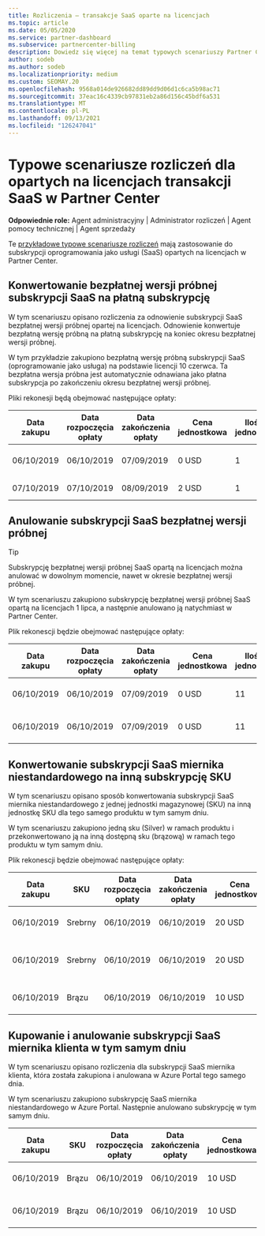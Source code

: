 ```yaml
---
title: Rozliczenia — transakcje SaaS oparte na licencjach
ms.topic: article
ms.date: 05/05/2020
ms.service: partner-dashboard
ms.subservice: partnercenter-billing
description: Dowiedz się więcej na temat typowych scenariuszy Partner Center w przypadku transakcji saaS (oprogramowanie jako usługa) opartych na licencjach.
author: sodeb
ms.author: sodeb
ms.localizationpriority: medium
ms.custom: SEOMAY.20
ms.openlocfilehash: 9568a014de926682dd89dd9d06d1c6ca5b98ac71
ms.sourcegitcommit: 37eac16c4339cb97831eb2a86d156c45bdf6a531
ms.translationtype: MT
ms.contentlocale: pl-PL
ms.lasthandoff: 09/13/2021
ms.locfileid: "126247041"
---
```

# <a name="common-billing-scenarios-for-license-based-saas-transactions-in-partner-center"></a>Typowe scenariusze rozliczeń dla opartych na licencjach transakcji SaaS w Partner Center

**Odpowiednie role:** Agent administracyjny | Administrator rozliczeń | Agent pomocy technicznej | Agent sprzedaży


Te [przykładowe typowe scenariusze rozliczeń](common-billing-scenarios.md) mają zastosowanie do subskrypcji oprogramowania jako usługi (SaaS) opartych na licencjach w Partner Center.

## <a name="convert-a-free-trial-saas-subscription-to-a-paid-subscription"></a>Konwertowanie bezpłatnej wersji próbnej subskrypcji SaaS na płatną subskrypcję

W tym scenariuszu opisano rozliczenia za odnowienie subskrypcji SaaS bezpłatnej wersji próbnej opartej na licencjach. Odnowienie konwertuje bezpłatną wersję próbną na płatną subskrypcję na koniec okresu bezpłatnej wersji próbnej.

W tym przykładzie zakupiono bezpłatną wersję próbną subskrypcji SaaS (oprogramowanie jako usługa) na podstawie licencji 10 czerwca. Ta bezpłatna wersja próbna jest automatycznie odnawiana jako płatna subskrypcja po zakończeniu okresu bezpłatnej wersji próbnej.

Pliki rekonesji będą obejmować następujące opłaty:

| Data zakupu | Data rozpoczęcia opłaty | Data zakończenia opłaty | Cena jednostkowa | Ilość jednostek | Suma | Typ opłaty | Opis subskrypcji |
| ------------- | ----------------- | --------------- | ---------- | ------------- | ------------ | ----------- | ----------------- |
| 06/10/2019 | 06/10/2019 | 07/09/2019 | 0 USD | 1 | 0 USD | Nowy | Bezpłatna wersja próbna |
| 07/10/2019 | 07/10/2019 | 08/09/2019 | 2 USD | 1 | 2 USD | Renew | Subskrypcja płatna |

## <a name="cancel-a-free-trial-saas-subscription"></a>Anulowanie subskrypcji SaaS bezpłatnej wersji próbnej

> [!TIP]
> Subskrypcję bezpłatnej wersji próbnej SaaS opartą na licencjach można anulować w dowolnym momencie, nawet w okresie bezpłatnej wersji próbnej.

W tym scenariuszu zakupiono subskrypcję bezpłatnej wersji próbnej SaaS opartą na licencjach 1 lipca, a następnie anulowano ją natychmiast w Partner Center.

Plik rekonescji będzie obejmować następujące opłaty:

| Data zakupu | Data rozpoczęcia opłaty | Data zakończenia opłaty | Cena jednostkowa | Ilość jednostek | Suma | Typ opłaty | Opis subskrypcji |
| ------------- | ----------------- | --------------- | ---------- | ------------- | ------------ | ----------- | ----------------- |
| 06/10/2019 | 06/10/2019 | 07/09/2019 | 0 USD | 11 | 0 USD | Nowy | Bezpłatna wersja próbna |
| 06/10/2019 | 06/10/2019 | 07/09/2019 | 0 USD | 11 | 0 USD | Anuluj | Bezpłatna wersja próbna |

## <a name="convert-custom-meter-saas-subscription-to-another-sku"></a>Konwertowanie subskrypcji SaaS miernika niestandardowego na inną subskrypcję SKU

W tym scenariuszu opisano sposób konwertowania subskrypcji SaaS miernika niestandardowego z jednej jednostki magazynowej (SKU) na inną jednostkę SKU dla tego samego produktu w tym samym dniu.

W tym scenariuszu zakupiono jedną sku (Silver) w ramach produktu i przekonwertowano ją na inną dostępną sku (brązową) w ramach tego produktu w tym samym dniu.

Plik rekonescji będzie obejmować następujące opłaty:

| Data zakupu | SKU | Data rozpoczęcia opłaty | Data zakończenia opłaty | Cena jednostkowa | Ilość jednostek | Suma | Typ opłaty | Opis subskrypcji |
| ------------- | ----------------- | ----------------- | --------------- | ---------- | ------------- | ------------ | ----------- | ----------------- |
| 06/10/2019 | Srebrny | 06/10/2019 | 06/10/2019 | 20 USD | 1 | 20 USD | Nowy | Subskrypcja SaaS miernika niestandardowego |
| 06/10/2019 | Srebrny | 06/10/2019 | 06/10/2019 | 20 USD | 1 | -$20 | Convert | Proporcjonalna subskrypcja SaaS miernika niestandardowego |
| 06/10/2019 | Brązu | 06/10/2019 | 06/10/2019 | 10 USD | 1 | 10 USD | Convert | Subskrypcja SaaS miernika niestandardowego |

## <a name="purchase-and-cancel-a-customer-meter-saas-subscription-on-same-date"></a>Kupowanie i anulowanie subskrypcji SaaS miernika klienta w tym samym dniu

W tym scenariuszu opisano rozliczenia dla subskrypcji SaaS miernika klienta, która została zakupiona i anulowana w Azure Portal tego samego dnia.

W tym scenariuszu zakupiono subskrypcję SaaS miernika niestandardowego w Azure Portal. Następnie anulowano subskrypcję w tym samym dniu.

| Data zakupu | SKU | Data rozpoczęcia opłaty | Data zakończenia opłaty | Cena jednostkowa | Ilość jednostek | Suma | Typ opłaty | Opis subskrypcji |
| ------------- | ------------- |----------------- | --------------- | ---------- | ------------- | ------------ | ----------- | ----------------- |
| 06/10/2019 | Brązu | 06/10/2019 | 06/10/2019 | 10 USD | 1 | 10 USD | Nowy | Subskrypcja SaaS miernika niestandardowego |
| 06/10/2019 | Brązu | 06/10/2019 | 06/10/2019 | 10 USD | 1 | -10 USD | CancelImmediate | Subskrypcja SaaS miernika niestandardowego |
